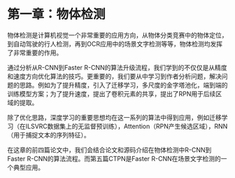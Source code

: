 # 第一章：物体检测

物体检测是计算机视觉一个非常重要的应用方向，从物体分类竞赛中的物体定位，到自动驾驶的行人检测，再到OCR应用中的场景文字检测等等，物体检测均发挥了非常重要的作用。

通过分析从R-CNN到Faster R-CNN的算法升级流程，我们学到的不仅仅是从精度和速度方向优化算法的技巧。更重要的，我们要从中学习到作者分析问题，解决问题的思路。例如为了提升精度，引入了迁移学习，多尺度的金字塔池化，端到端的训练模型方案；为了提升速度，提出了卷积元素的共享，提出了RPN用于后续区域的提取。

除了优化思路，深度学习的重要思想均在这一系列的算法中得到应用，例如迁移学习（在ILSVRC数据集上的无监督预训练），Attention（RPN产生候选区域），RNN（用于捕捉文本的序列特征）。

在这章的前四篇论文中，我们会结合论文和源码介绍在物体检测中R-CNN到Faster R-CNN的算法流程。而第五篇CTPN是Faster R-CNN在场景文字检测的一个典型应用。



